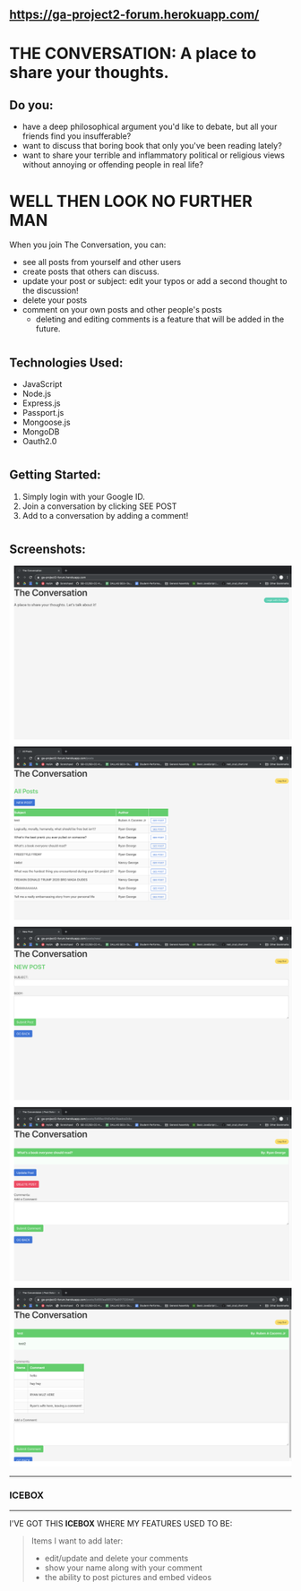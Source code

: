 ## https://ga-project2-forum.herokuapp.com/

# THE CONVERSATION: A place to share your thoughts.




Do you:
-------
* have a deep philosophical argument you'd like to debate, but all your friends find you insufferable?
* want to discuss that boring book that only you've been reading lately?
* want to share your terrible and inflammatory political or religious views without annoying or offending people in real life?

# WELL THEN LOOK NO FURTHER MAN

When you join The Conversation, you can:
* see all posts from yourself and other users
* create posts that others can discuss.
* update your post or subject: edit your typos or add a second thought to the discussion!
* delete your posts
* comment on your own posts and other people's posts 
  - deleting and editing comments is a feature that will be added in the future.

# 
## Technologies Used:
- JavaScript
- Node.js
- Express.js
- Passport.js
- Mongoose.js
- MongoDB
- Oauth2.0


#
## Getting Started:
1. Simply login with your Google ID. 
2. Join a conversation by clicking SEE POST
3. Add to a conversation by adding a comment! 

#
## Screenshots: 

![Login Screen](public/images/loginscreen.png)
![All Posts](public/images/allposts.png)
![New Post](public/images/newpost.png)
![See My Post](public/images/seemypost.png)
![See Others' Post](public/images/otherspost.png)


------
### ICEBOX
------

I'VE GOT THIS **ICEBOX** WHERE MY FEATURES USED TO BE:
> Items I want to add later:
> * edit/update and delete your comments
> * show your name along with your comment
> * the ability to post pictures and embed videos